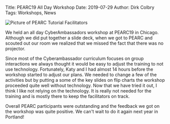 Title: PEARC19 All Day Workshop
Date: 2019-07-29
Author: Dirk Colbry
Tags: Workshops, News

![Picture of PEARC Tutorial Facilitators](http://colbrydi.github.io/cyberambassadors/images/20190729_PEARC_Tutorial.jpg)

We held an all day CyberAmbassadors workshop at PEARC19 in Chicago.  Although we did put together a slide deck, when we got to PEARC and scouted out our room we realized that we missed the fact that there was no projector.

Since most of the Cyberambassador curriculum focuses on group interactions we always thought it would be easy to adjust the training to not use technology.   Fortunately, Katy and I had almost 14 hours before the workshop started to adjust our plans. We needed to change a few of the activities but by putting a some of the key slides on flip charts the workshop proceeded quite well without technology.  Now that we have tried it out, I think I like not relying on the technology. It is really not needed for the training and is mostly there to keep the facilitators on track.  

Overall PEARC participants were outstanding and the feedback we got on the workshop was quite positive.  We can't wait to do it again next year in Portland!
